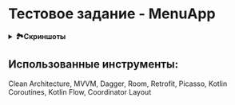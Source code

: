 # Тестовое задание - MenuApp

<details>
  <summary><b>🏞️Скриншоты</b></summary>
    <p align="center">
      <img width="30%" height="30%" src="https://github.com/lavdev4/MenuApp/assets/103329075/8ca44745-39fb-49f5-8461-f8ff8079c5f0">
    </p>
    <p align="center">
      <img width="30%" height="30%" src="https://github.com/lavdev4/MenuApp/assets/103329075/9f28b4f9-596b-48d0-b2d2-f123c7b21edd">
    </p>
</details>

## Использованные инструменты:
Clean Architecture, MVVM, Dagger, Room, Retrofit, Picasso, Kotlin Coroutines, Kotlin Flow, Coordinator Layout
